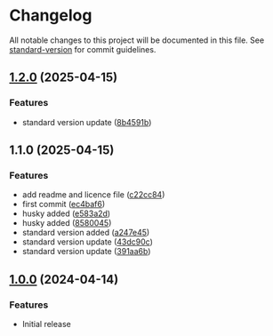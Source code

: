 # Changelog

All notable changes to this project will be documented in this file. See [standard-version](https://github.com/conventional-changelog/standard-version) for commit guidelines.

## [1.2.0](https://github.com/bilal-uxd/calculator/compare/v1.1.0...v1.2.0) (2025-04-15)


### Features

* standard version update ([8b4591b](https://github.com/bilal-uxd/calculator/commit/8b4591b1e4345281dc4a132c3ca153e2b12bb293))

## 1.1.0 (2025-04-15)


### Features

* add readme and licence file ([c22cc84](https://github.com/bilal-uxd/calculator/commit/c22cc84131ff1e4a5436c0ab840d53db312c4110))
* first commit ([ec4baf6](https://github.com/bilal-uxd/calculator/commit/ec4baf685bc73c5dd698b827558268b1064e2062))
* husky added ([e583a2d](https://github.com/bilal-uxd/calculator/commit/e583a2d73744381cac0001a57283c82d46e50c07))
* husky added ([8580045](https://github.com/bilal-uxd/calculator/commit/8580045890b0c126e97cf9094522d96c7bdf4e64))
* standard version added ([a247e45](https://github.com/bilal-uxd/calculator/commit/a247e458ee0d75efd9da69f49524bad05838147e))
* standard version update ([43dc90c](https://github.com/bilal-uxd/calculator/commit/43dc90cf772729fd2587813b894cea1f6e2311d3))
* standard version update ([391aa6b](https://github.com/bilal-uxd/calculator/commit/391aa6b19930f2e3dfc210301e1c9235f270f3b8))

## [1.0.0](https://github.com/yourusername/calculator/compare/v0.0.0...v1.0.0) (2024-04-14)

### Features

- Initial release
